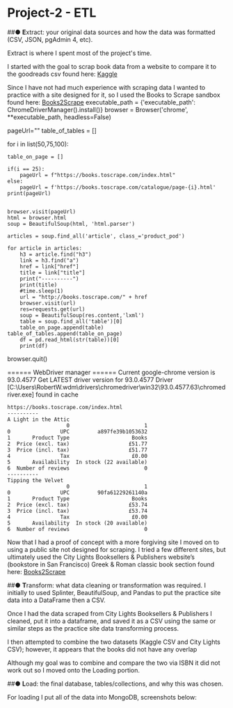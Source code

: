 # Project-2 - ETL

##● **E**xtract: your original data sources and how the data was formatted (CSV, JSON, pgAdmin 4, etc).

Extract is where I spent most of the project's time.

I started with the goal to scrap book data from a website to compare it to the goodreads csv found here: 
[Kaggle](https://www.kaggle.com/jealousleopard/goodreadsbooks)

Since I have not had much experience with scraping data I wanted to practice with a site designed for it, so I used the Books to Scrape sandbox found here:
[Books2Scrape]( https://books.toscrape.com/index.html)
executable_path = {'executable_path': ChromeDriverManager().install()}
browser = Browser('chrome', **executable_path, headless=False)

pageUrl=""
table_of_tables = []



for i in list(50,75,100):
    
    table_on_page = []
    
    if(i == 25):
        pageUrl = f"https://books.toscrape.com/index.html"
    else: 
        pageUrl = f'https://books.toscrape.com/catalogue/page-{i}.html'
    print(pageUrl)
    
    
    browser.visit(pageUrl)
    html = browser.html
    soup = BeautifulSoup(html, 'html.parser')
    
    articles = soup.find_all('article', class_='product_pod')
    
    for article in articles: 
        h3 = article.find("h3")
        link = h3.find("a")
        href = link["href"]
        title = link["title"]
        print("----------")
        print(title)
        #time.sleep(1)
        url = "http://books.toscrape.com/" + href
        browser.visit(url)
        res=requests.get(url)
        soup = BeautifulSoup(res.content,'lxml')
        table = soup.find_all('table')[0]
        table_on_page.append(table)
	table_of_tables.append(table_on_page)
        df = pd.read_html(str(table))[0]
        print(df)
               
             
        
browser.quit()    
               
             
        
====== WebDriver manager ======
    Current google-chrome version is 93.0.4577
    Get LATEST driver version for 93.0.4577
    Driver [C:\Users\RobertW\.wdm\drivers\chromedriver\win32\93.0.4577.63\chromedriver.exe] found in cache
    

    https://books.toscrape.com/index.html
    ----------
    A Light in the Attic
                       0                        1
    0                UPC         a897fe39b1053632
    1       Product Type                    Books
    2  Price (excl. tax)                   £51.77
    3  Price (incl. tax)                   £51.77
    4                Tax                    £0.00
    5       Availability  In stock (22 available)
    6  Number of reviews                        0
    ----------
    Tipping the Velvet
                       0                        1
    0                UPC         90fa61229261140a
    1       Product Type                    Books
    2  Price (excl. tax)                   £53.74
    3  Price (incl. tax)                   £53.74
    4                Tax                    £0.00
    5       Availability  In stock (20 available)
    6  Number of reviews                        0

Now that I had a proof of concept with a more forgiving site I moved on to using a public site not designed for scraping. I tried a few different sites, but ultimately used the City Lights Booksellers & Publishers website’s (bookstore in San Francisco) Greek & Roman classic book section found here:
[Books2Scrape]( https://citylights.com/greek-roman/)









##● **T**ransform: what data cleaning or transformation was required.
I initially to used Splinter, BeautifulSoup, and Pandas to put the practice site data into a DataFrame then a CSV.

Once I had the data scraped from City Lights Booksellers & Publishers I cleaned, put it into a dataframe, and saved it as a CSV using the same or similar steps as the practice site data transforming process.


I then attempted to combine the two datasets (Kaggle CSV and City Lights CSV); however, it appears that the books did not have any overlap

Although my goal was to combine and compare the two via ISBN it did not work out so I moved onto the Loading portion.


##● **L**oad: the final database, tables/collections, and why this was chosen.

For loading I put all of the data into MongoDB, screenshots below:

